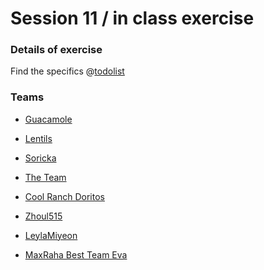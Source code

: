 # Session 11 / in class exercise

### Details of exercise

Find the specifics @[todolist](https://github.com/web-advanced-fall-2016/todolist)



### Teams

* [Guacamole](https://github.com/web-advanced-fall-2016/todolist-in-class-guacamole)

* [Lentils](https://github.com/web-advanced-fall-2016/todolist-in-class-the-lentils)

* [Soricka](https://github.com/web-advanced-fall-2016/todolist-in-class-soricka)

* [The Team](https://github.com/web-advanced-fall-2016/todolist-in-class-the-team)

* [Cool Ranch Doritos](https://github.com/web-advanced-fall-2016/todolist-in-class-cool-ranch-doritos)

* [Zhoul515](https://github.com/web-advanced-fall-2016/assignment-2-zhoul515)

* [LeylaMiyeon](https://github.com/web-advanced-fall-2016/todolist-in-class-leylamiyeon)

* [MaxRaha Best Team Eva](https://github.com/web-advanced-fall-2016/todolist-in-class-max-raha-best-team-eva)

  ​